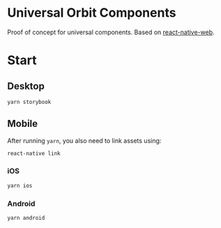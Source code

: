 # Universal Orbit Components
Proof of concept for universal components.
Based on [react-native-web](https://github.com/necolas/react-native-web).

# Start
## Desktop
```bash
yarn storybook
```

## Mobile

After running `yarn`, you also need to link assets using:

```bash
react-native link
```

### iOS

```bash
yarn ios
```

### Android
```bash
yarn android
```
